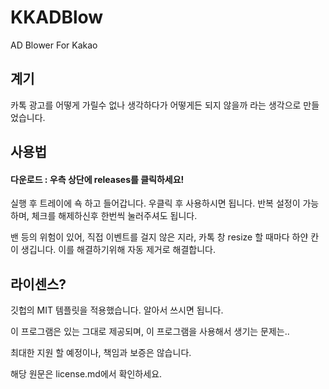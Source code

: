 # KKADBlow
 AD Blower For Kakao

## 계기
카톡 광고를 어떻게 가릴수 없나 생각하다가
어떻게든 되지 않을까 라는 생각으로 만들었습니다.

## 사용법
#### 다운로드 : 우측 상단에 releases를 클릭하세요!

실행 후 트레이에 쇽 하고 들어갑니다.
우클릭 후 사용하시면 됩니다.
반복 설정이 가능하며, 체크를 해제하신후 한번씩 눌러주셔도 됩니다.

밴 등의 위험이 있어, 직접 이벤트를 걸지 않은 지라, 카톡 창 resize 할 때마다 하얀 칸이 생깁니다.
이를 해결하기위해 자동 제거로 해결합니다.


## 라이센스?
깃헙의 MIT 템플릿을 적용했습니다. 알아서 쓰시면 됩니다.

이 프로그램은 있는 그대로 제공되며, 이 프로그램을 사용해서 생기는 문제는..

최대한 지원 할 예정이나, 책임과 보증은 않습니다.

해당 원문은 license.md에서 확인하세요.
